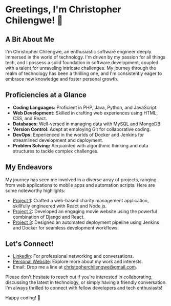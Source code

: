# Greetings, I'm Christopher Chilengwe! 👋

## A Bit About Me
I'm Christopher Chilengwe, an enthusiastic software engineer deeply immersed in the world of technology. I'm driven by my passion for all things tech, and I possess a solid foundation in software development, coupled with a talent for unraveling intricate challenges. My journey through the realm of technology has been a thrilling one, and I'm consistently eager to embrace new knowledge and foster personal growth.

## Proficiencies at a Glance
- **Coding Languages:** Proficient in PHP, Java, Python, and JavaScript.
- **Web Development:** Skilled in crafting web experiences using HTML, CSS, and React.
- **Databases:** Well-versed in managing data with MySQL and MongoDB.
- **Version Control:** Adept at employing Git for collaborative coding.
- **DevOps:** Experienced in the worlds of Docker and Jenkins for streamlined development and deployment.
- **Problem Solving:** Acquainted with algorithmic thinking and data structures to tackle complex challenges.

## My Endeavors
My journey has seen me involved in a diverse array of projects, ranging from web applications to mobile apps and automation scripts. Here are some noteworthy highlights:

- [Project 1](https://zamoviez.000webhostapp.com): Crafted a web-based charity management application, skillfully engineered with React and Node.js.
- [Project 2](https://zednetworking.000webhostapp.com/): Developed an engaging movie website using the powerful combination of Django and React.
- [Project 3](https:Chilengwe-Christopher.github.io): Designed an automated deployment pipeline using Jenkins and Docker for seamless development workflows.

## Let's Connect!
- [LinkedIn](https://www.linkedin.com/in/christopher-chilengwe): For professional networking and conversations.
- [Personal Website](https://www.Christopher-Chilengwe.github.io): Explore more about my work and interests.
- Email: Drop me a line at christopherchilengwe@gmail.com.

Please don't hesitate to reach out if you're interested in collaborating, discussing the latest in technology, or simply having a friendly conversation. I'm always thrilled to connect with fellow developers and tech enthusiasts!

Happy coding! 🚀
